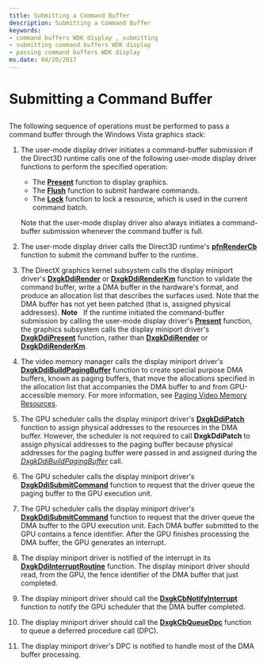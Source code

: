 ```yaml
---
title: Submitting a Command Buffer
description: Submitting a Command Buffer
keywords:
- command buffers WDK display , submitting
- submitting command buffers WDK display
- passing command buffers WDK display
ms.date: 04/20/2017
---
```


# Submitting a Command Buffer


## <span id="ddk_submitting_a_command_buffer_gg"></span><span id="DDK_SUBMITTING_A_COMMAND_BUFFER_GG"></span>


The following sequence of operations must be performed to pass a command buffer through the Windows Vista graphics stack:

1.  The user-mode display driver initiates a command-buffer submission if the Direct3D runtime calls one of the following user-mode display driver functions to perform the specified operation:

    -   The [**Present**](/windows-hardware/drivers/ddi/d3dumddi/nc-d3dumddi-pfnd3dddi_present) function to display graphics.
    -   The [**Flush**](/windows-hardware/drivers/ddi/d3dumddi/nc-d3dumddi-pfnd3dddi_flush) function to submit hardware commands.
    -   The [**Lock**](/windows-hardware/drivers/ddi/d3dumddi/nc-d3dumddi-pfnd3dddi_lock) function to lock a resource, which is used in the current command batch.

    Note that the user-mode display driver also always initiates a command-buffer submission whenever the command buffer is full.

2.  The user-mode display driver calls the Direct3D runtime's [**pfnRenderCb**](/windows-hardware/drivers/ddi/d3dumddi/nc-d3dumddi-pfnd3dddi_rendercb) function to submit the command buffer to the runtime.

3.  The DirectX graphics kernel subsystem calls the display miniport driver's [**DxgkDdiRender**](/windows-hardware/drivers/ddi/d3dkmddi/nc-d3dkmddi-dxgkddi_render) or [**DxgkDdiRenderKm**](/windows-hardware/drivers/ddi/d3dkmddi/nc-d3dkmddi-dxgkddi_renderkm) function to validate the command buffer, write a DMA buffer in the hardware's format, and produce an allocation list that describes the surfaces used. Note that the DMA buffer has not yet been patched (that is, assigned physical addresses).
    **Note**   If the runtime initiated the command-buffer submission by calling the user-mode display driver's [**Present**](/windows-hardware/drivers/ddi/d3dumddi/nc-d3dumddi-pfnd3dddi_present) function, the graphics subsystem calls the display miniport driver's [**DxgkDdiPresent**](/windows-hardware/drivers/ddi/d3dkmddi/nc-d3dkmddi-dxgkddi_present) function, rather than [**DxgkDdiRender**](/windows-hardware/drivers/ddi/d3dkmddi/nc-d3dkmddi-dxgkddi_render) or [**DxgkDdiRenderKm**](/windows-hardware/drivers/ddi/d3dkmddi/nc-d3dkmddi-dxgkddi_renderkm).

     

4.  The video memory manager calls the display miniport driver's [**DxgkDdiBuildPagingBuffer**](/windows-hardware/drivers/ddi/d3dkmddi/nc-d3dkmddi-dxgkddi_buildpagingbuffer) function to create special purpose DMA buffers, known as paging buffers, that move the allocations specified in the allocation list that accompanies the DMA buffer to and from GPU-accessible memory. For more information, see [Paging Video Memory Resources](paging-video-memory-resources.md).

5.  The GPU scheduler calls the display miniport driver's [**DxgkDdiPatch**](/windows-hardware/drivers/ddi/d3dkmddi/nc-d3dkmddi-dxgkddi_patch) function to assign physical addresses to the resources in the DMA buffer. However, the scheduler is not required to call **DxgkDdiPatch** to assign physical addresses to the paging buffer because physical addresses for the paging buffer were passed in and assigned during the [*DxgkDdiBuildPagingBuffer*](/windows-hardware/drivers/ddi/d3dkmddi/nc-d3dkmddi-dxgkddi_buildpagingbuffer) call.

6.  The GPU scheduler calls the display miniport driver's [**DxgkDdiSubmitCommand**](/windows-hardware/drivers/ddi/d3dkmddi/nc-d3dkmddi-dxgkddi_submitcommand) function to request that the driver queue the paging buffer to the GPU execution unit.

7.  The GPU scheduler calls the display miniport driver's [**DxgkDdiSubmitCommand**](/windows-hardware/drivers/ddi/d3dkmddi/nc-d3dkmddi-dxgkddi_submitcommand) function to request that the driver queue the DMA buffer to the GPU execution unit. Each DMA buffer submitted to the GPU contains a fence identifier. After the GPU finishes processing the DMA buffer, the GPU generates an interrupt.

8.  The display miniport driver is notified of the interrupt in its [**DxgkDdiInterruptRoutine**](/windows-hardware/drivers/ddi/dispmprt/nc-dispmprt-dxgkddi_interrupt_routine) function. The display miniport driver should read, from the GPU, the fence identifier of the DMA buffer that just completed.

9.  The display miniport driver should call the [**DxgkCbNotifyInterrupt**](/windows-hardware/drivers/ddi/d3dkmddi/nc-d3dkmddi-dxgkcb_notify_interrupt) function to notify the GPU scheduler that the DMA buffer completed.

10. The display miniport driver should call the [**DxgkCbQueueDpc**](/windows-hardware/drivers/ddi/dispmprt/nc-dispmprt-dxgkcb_queue_dpc) function to queue a deferred procedure call (DPC).

11. The display miniport driver's DPC is notified to handle most of the DMA buffer processing.

 

